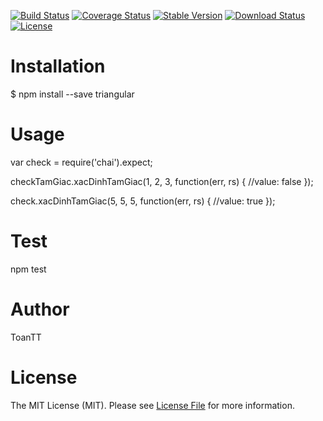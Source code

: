 [![Build Status](https://travis-ci.org/toantonthat/triangular.svg?branch=master)](https://travis-ci.org/toantonthat/triangular)
[![Coverage Status](https://coveralls.io/repos/github/toantonthat/triangular/badge.svg?branch=master)](https://coveralls.io/github/toantonthat/triangular?branch=master)
[![Stable Version](https://img.shields.io/npm/v/triangular.svg)](https://www.npmjs.com/package/triangular)
[![Download Status](https://img.shields.io/npm/dt/triangular.svg)](https://www.npmjs.com/package/perfect-number) [![License](https://img.shields.io/github/license/toantonthat/triangular.svg)](https://github.com/toantonthat/triangular/blob/master/LICENSE)

# Installation

$ npm install --save triangular

# Usage

var check = require('chai').expect;

checkTamGiac.xacDinhTamGiac(1, 2, 3, function(err, rs) {
  //value: false
});

check.xacDinhTamGiac(5, 5, 5, function(err, rs) {
  //value: true
});

# Test

npm test

# Author

ToanTT

# License

The MIT License (MIT). Please see [License File](LICENSE.md) for more information.
